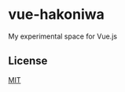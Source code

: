 # vue-hakoniwa

My experimental space for Vue.js

## License

[MIT](http://opensource.org/licenses/MIT)
